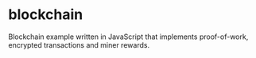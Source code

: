 # blockchain
Blockchain example written in JavaScript that implements proof-of-work, encrypted transactions and miner rewards.
